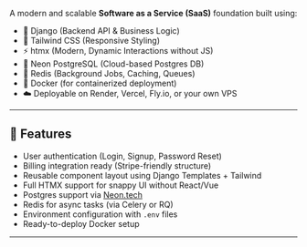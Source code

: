 A modern and scalable **Software as a Service (SaaS)** foundation built using:

- 🐍 Django (Backend API & Business Logic)
- 🎨 Tailwind CSS (Responsive Styling)
- ⚡ htmx (Modern, Dynamic Interactions without JS)
- 🐘 Neon PostgreSQL (Cloud-based Postgres DB)
- 🚀 Redis (Background Jobs, Caching, Queues)
- 🐳 Docker (for containerized deployment)
- ☁️ Deployable on Render, Vercel, Fly.io, or your own VPS

---

## 🌟 Features

- User authentication (Login, Signup, Password Reset)
- Billing integration ready (Stripe-friendly structure)
- Reusable component layout using Django Templates + Tailwind
- Full HTMX support for snappy UI without React/Vue
- Postgres support via [Neon.tech](https://neon.tech)
- Redis for async tasks (via Celery or RQ)
- Environment configuration with `.env` files
- Ready-to-deploy Docker setup

---
